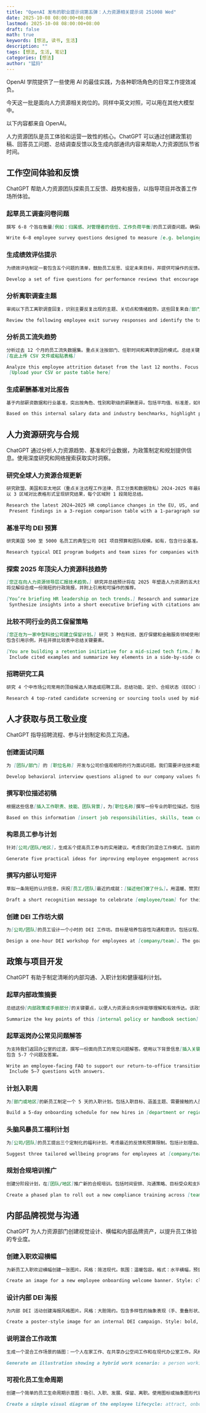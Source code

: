 ```yaml
---
title: "OpenAI 发布的职业提示词第五弹：人力资源相关提示词 251008 Wed"
date: 2025-10-08 08:00:00+08:00
lastmod: 2025-10-08 08:00:00+08:00
draft: false
math: true
keywords: [想法, 读书, 生活]
description: ""
tags: [想法, 生活, 笔记]
categories: [想法]
author: "猛犸"
---
```


OpenAI 学院提供了一些使用 AI 的最佳实践，为各种职场角色的日常工作提效减负。

今天这一批是面向人力资源相关岗位的。同样中英文对照，可以用在其他大模型中。

以下内容都来自 OpenAI。

人力资源团队是员工体验和运营一致性的核心。ChatGPT 可以通过创建政策初稿、回答员工问题、总结调查反馈以及生成内部通讯内容来帮助人力资源团队节省时间。

## 工作空间体验和反馈

ChatGPT 帮助人力资源团队探索员工反馈、趋势和报告，以指导项目并改善工作场所体验。

### 起草员工调查问卷问题

```markdown
撰写 6-8 个旨在衡量[例如：归属感、对管理者的信任、工作负荷平衡]的员工调查问题。确保问题保持中立且易于理解。每行一个问题，并附上评分量表建议。
```

```markdown
Write 6–8 employee survey questions designed to measure [e.g. belonging, manager trust, workload balance]. Ensure the questions are neutral and easy to understand. Format them as one question per line with rating scale suggestions.
```

### 生成绩效评估提示

```markdown
为绩效评估制定一套包含五个问题的清单，鼓励员工反思、设定未来目标，并提供可操作的反馈。根据[职能/团队]进行调整，保持建设性和以成长为导向的语气。将问题以清单形式呈现于评估表格中。
```

```markdown
Develop a set of five questions for performance reviews that encourage reflection, future goal setting, and actionable feedback. Tailor to [function/team], and keep the tone constructive and growth-oriented. Present the questions as a list for a review form.
```

### 分析离职调查主题

```markdown
审阅以下员工离职调查回复，识别主要反复出现的主题、关切点和情绪趋势。这些回复来自[部门/时间段]。提供带项目符号的主题总结和代表性引言。[插入回复内容]
```

```markdown
Review the following employee exit survey responses and identify the top recurring themes, concerns, and sentiment trends. These responses are from [department/timeframe]. Provide a thematic summary with bullet points and representative quotes. [Insert responses here]
```

### 分析员工流失趋势

```markdown
分析过去 12 个月的员工流失数据集。重点关注按部门、任职时间和离职原因的模式。总结关键洞察，并提出 2-3 项人力资源应考虑的行动建议。以项目符号形式呈现研究结果，随后附简短段落。
[在此上传 CSV 文件或粘贴表格]
```

```markdown
Analyze this employee attrition dataset from the last 12 months. Focus on patterns by department, tenure, and exit reasons. Summarize key insights and suggest 2–3 actions HR should consider. Present findings as bullet points followed by a short paragraph.
 [Upload your CSV or paste table here]
```

### 生成薪酬基准对比报告

```markdown
基于内部薪资数据和行业基准，突出按角色、性别和职级的薪酬差异。包括平均值、标准差，如有可能提供可视化图表。为领导层提供简短总结。[上传基准和内部文件]
```

```markdown
Based on this internal salary data and industry benchmarks, highlight pay discrepancies by role, gender, and level. Include averages, standard deviation, and a visual if possible. Provide a short summary for leadership review. [Upload benchmark and internal files]
```

## 人力资源研究与合规

ChatGPT 通过分析人力资源趋势、基准和行业数据，为政策制定和规划提供信息。使用深度研究和网络搜索获取实时洞察。

### 研究全球人力资源合规更新

```markdown
研究欧盟、美国和亚太地区（重点关注远程工作法律、员工分类和数据隐私）2024-2025 年最新的人力资源合规变化。提供官方来源链接，并使用通俗易懂的语言进行总结。
以 3 区域对比表格形式呈现研究结果，每个区域附 1 段简短总结。
```

```markdown
Research the latest 2024–2025 HR compliance changes in the EU, US, and APAC (focus on remote work laws, employee classification, and data privacy). Provide links to official sources and summarize in plain language.
 Present findings in a 3-region comparison table with a 1-paragraph summary per region.
```

### 基准平均 DEI 预算

```markdown
研究美国 500 至 5000 名员工的典型公司 DEI 项目预算和团队规模。如有，包含行业基准。用 3 个引用数据点呈现关键见解，并为领导层提供简短要点总结。
```

```markdown
Research typical DEI program budgets and team sizes for companies with 500–5,000 employees in the US. Include industry benchmarks if available. Present key insights with 3 cited data points and include a simple bullet summary for leadership.
```

### 探索 2025 年顶尖人力资源科技趋势

```markdown
[您正在向人力资源领导层汇报技术趋势。] 研究并总结预计将在 2025 年塑造人力资源的五大技术趋势。包括应用案例、供应商示例以及对中型企业的启示。
将见解综合成一份简短的行政简报，并附上引用和可操作的推荐。
```

```markdown
[You’re briefing HR leadership on tech trends.] Research and summarize the top 5 HR technology trends expected to shape 2025. Include use cases, vendor examples, and implications for mid-sized companies.
 Synthesize insights into a short executive briefing with citations and actionable recommendations.
```

### 比较不同行业的员工保留策略

```markdown
[您正在为一家中型科技公司建立保留计划。] 研究 3 种在科技、医疗保健和金融服务领域使用的创新、高影响力的员工保留策略。重点关注疫情后的参与挑战。
包含引用示例，并在并排比较表中总结关键要素。
```

```markdown
[You are building a retention initiative for a mid-sized tech firm.] Research 3 innovative, high-impact employee retention strategies used in tech, healthcare, and financial services. Focus on post-pandemic engagement challenges.
 Include cited examples and summarize key elements in a side-by-side comparison chart.
```

### 招聘研究工具

```markdown
研究 4 个中市场公司常用的顶级候选人筛选或招聘工具。总结功能、定价、合规状态（EEOC）和已知限制。提供主要来源链接，并以比较表形式呈现研究结果。
```

```markdown
Research 4 top-rated candidate screening or sourcing tools used by mid-market companies. Summarize features, pricing, compliance status (EEOC), and known limitations. Provide links to primary sources and present findings in a comparison table.
```

## 人才获取与员工敬业度

ChatGPT 指导招聘流程、参与计划制定和员工沟通。

### 创建面试问题

```markdown
为 [团队/部门] 的 [职位名称] 开发与公司价值观相符的行为面试问题。我们需要评估技术能力和文化契合度。提供 6-8 个按能力分组的问题。
```

```markdown
Develop behavioral interview questions aligned to our company values for a [role title] opening in [team/department]. We want to assess both technical skills and culture fit. Provide 6–8 questions grouped by competency.
```

### 撰写职位描述初稿

```markdown
根据这些信息[插入工作职责、技能、团队背景]，为[职位名称]撰写一份专业的职位描述。包括简短的介绍、职责、所需资格以及该职位的吸引力。
```

```markdown
Based on this information [insert job responsibilities, skills, team context], write a professional job description for a [job title]. Include a short intro, responsibilities, required qualifications, and what makes the role appealing.
```

### 构思员工参与计划

```markdown
针对[公司/团队/地区]，生成五个提高员工参与的实用建议。考虑我们的混合工作模式、当前的参与度评分以及时间和资源限制。为每个建议附上简短描述、预期影响和实施难度等级。
```

```markdown
Generate five practical ideas for improving employee engagement across [company/team/region]. Consider our hybrid work model, current engagement scores, and time/resource constraints. Present each idea with a short description, expected impact, and implementation effort level.
```

### 撰写内部认可短评

```markdown
草拟一条简短的认识信息，庆祝[员工/团队]最近的成就：[描述他们做了什么]。用温暖、赞赏的语气，适合 Slack 或邮件。保持在 100 字以内。
```

```markdown
Draft a short recognition message to celebrate [employee/team] for their recent accomplishment: [describe what they did]. Write it in a warm, appreciative tone suitable for Slack or email. Keep it under 100 words.
```

### 创建 DEI 工作坊大纲

```markdown
为[公司/团队]的员工设计一个小时的 DEI 工作坊。目标是培养包容性沟通和意识。包括议程、关键学习目标、互动活动和 2-3 个讨论问题。
```

```markdown
Design a one-hour DEI workshop for employees at [company/team]. The goal is to foster inclusive communication and awareness. Include an agenda, key learning objectives, interactive activities, and 2–3 discussion questions.
```

## 政策与项目开发

ChatGPT 有助于制定清晰的内部沟通、入职计划和健康福利计划。

### 起草内部政策摘要

```markdown
总结这份[内部政策或手册部分]的关键要点，以便人力资源业务伙伴能够理解和有效传达。该政策涉及[简要描述或背景]。用清晰、专业的语言撰写摘要，字数不超过 200 字。
```

```markdown
Summarize the key points of this [internal policy or handbook section] so HR business partners can understand and communicate it effectively. This policy relates to [brief description or context]. Present the summary in clear, professional language under 200 words.
```

### 起草返岗办公常见问题解答

```markdown
为支持我们返回办公室的过渡，撰写一份面向员工的常见问题解答。使用以下背景信息[插入关键返回办公室计划细节]。以温暖清晰的语言涵盖员工最关心的问题（例如混合工作安排、健康协议、期望等）。
包含 5-7 个问题及答案。
```

```markdown
Write an employee-facing FAQ to support our return-to-office transition. Use this background information [insert key RTO plan details]. Cover top employee concerns (e.g. hybrid schedules, health protocols, expectations) in a warm and clear tone.
 Include 5–7 questions with answers.
```

### 计划入职周

```markdown
为[部门或地区]的新员工制定一个 5 天的入职计划。包括入职目标、涵盖主题、需要接触的人员以及相关工具或资源。如果需要，以简单的每日表格形式呈现，并标注时间块。
```

```markdown
Build a 5-day onboarding schedule for new hires in [department or region]. Include orientation goals, topics to cover, people to meet, and relevant tools or resources. Present it in a simple day-by-day table with time blocks if helpful.
```

### 头脑风暴员工福利计划

```markdown
为[公司/团队]的员工提出三个定制化的福利计划，考虑最近的反馈和预算限制。包括计划理由、预计成本和潜在成功指标。以简短的提案摘要形式呈现想法。
```

```markdown
Suggest three tailored wellbeing programs for employees at [company/team], considering recent feedback and budget constraints. Include rationale, estimated costs, and potential success metrics. Present ideas as a short proposal summary.
```

### 规划合规培训推广

```markdown
创建分阶段计划，在[团队/地区]推广新的合规培训。包括时间安排、沟通策略、目标受众和支持材料。以项目符号或 4 周日历形式呈现计划。
```

```markdown
Create a phased plan to roll out a new compliance training across [team/region]. Include timing, communications strategy, target audiences, and support materials. Present the plan in bullet points or as a 4-week calendar.
```

## 内部品牌视觉与沟通

ChatGPT 为人力资源部门创建视觉设计、横幅和内部品牌资产，以提升员工体验的专业度。

### 创建入职欢迎横幅

```markdown
为新员工入职欢迎横幅创建一张图片。风格：简洁现代。氛围：温暖包容。格式：水平横幅，预留文字叠加空间。包含视觉提示，如多元化团队、咖啡杯或数字协作工具。
```

```markdown
Create an image for a new employee onboarding welcome banner. Style: clean and modern. Mood: warm and inclusive. Format: horizontal banner with space for overlay text. Include visual cues like a diverse team, coffee cups, or digital collaboration tools.
```

### 设计内部 DEI 海报

```markdown
为内部 DEI 活动创建海报风格图片。风格：大胆简约。包含多样性的抽象表现（手、重叠形状、色块）。氛围：乐观前瞻。预留标语或引言的空白空间。
```

```markdown
Create a poster-style image for an internal DEI campaign. Style: bold, minimal. Include abstract representations of diversity (hands, overlapping shapes, color blocks). Mood: optimistic and forward-looking. Include placeholder space for a slogan or quote.
```

### 说明混合工作政策

```markdown
生成一个混合工作场景的插图：一个人在家工作、在共享办公空间工作和在现代办公室工作。风格：扁平化插图或柔和的 3D。用于人力资源文件。
```

```markdown
Generate an illustration showing a hybrid work scenario: a person working from home, a coworking space, and a modern office. Style: flat illustration or soft 3D. Intended for use in HR documentation.
```

### 可视化员工生命周期

```markdown
创建一个简单的员工生命周期示意图：吸引、入职、发展、保留、离职。使用图标或抽象图形代表每个阶段。风格：企业演示文稿适用。
```

```markdown
Create a simple visual diagram of the employee lifecycle: attract, onboard, develop, retain, offboard. Use icons or abstract figures to represent each phase. Style: corporate presentation-ready.
```
